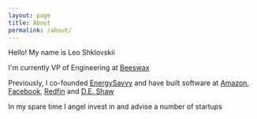 ```yaml
---
layout: page
title: About
permalink: /about/
---
```


Hello! My name is Leo Shklovskii

I'm currently VP of Engineering at [Beeswax](http://www.beeswax.com)

Previously, I co-founded [EnergySavvy]([http://](https://web.archive.org/web/20161001234620if_/http://energysavvy.com/)) and have built software at [Amazon](http://www.amazon.com/), [Facebook](http://www.facebook.com/), [Redfin](http://www.redfin.com/) and [D.E. Shaw](http://www.deshaw.com)

In my spare time I angel invest in and advise a number of startups
